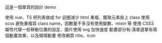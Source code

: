 這是一個單頁的設計 demo

使用 vue、TS 把列表做成 for 迴圈減少 html 重複、獲取元素掛上 class
使用 scss 避免重複寫 class name，因數量不多沒有使用變數、mixin 等
使用 CSS3 屬性代替一些移動位置的設定、圖片使用 svg 加快速度
動畫部分有:漢堡選單有兩個動畫效果、以及開場動畫
修改網頁 title、icon
